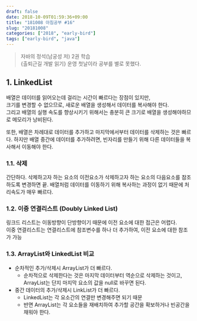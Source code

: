 ```yaml
---
draft: false
date: 2018-10-09T01:59:36+09:00
title: "181008 아침공부 #16"
slug: "20181008"
categories: ["2018", "early-bird"]
tags: ["early-bird", "java"]
---
```


>자바의 정석(남궁성 저) 2권 학습  
>{출퇴근길 개발 읽기} 운영 첫날이라 공부를 별로 못했다.

## 1. LinkedList
배열은 데이터를 읽어오는데 걸리는 시간이 빠르다는 장점이 있지만,  
크기를 변경할 수 없으므로, 새로운 배열을 생성해서 데이터를 복사해야 한다.  
그리고 배열의 실행 속도를 향상시키기 위해서는 충분히 큰 크기로 배열을 생성해야하므로 메모리가 낭비된다.  

또한, 배열은 차례대로 데이터를 추가하고 마지막에서부터 데이터를 삭제하는 것은 빠르다.
하지만 배열 중간에 데이터를 추가하려면, 빈자리를 만들기 위해 다른 데이터들을 복사해서 이동해야 한다.

### 1.1. 삭제
간단하다. 삭제하고자 하는 요소의 이전요소가 삭제하고자 하는 요소의 다음요소를 참조하도록 변경하면 끝.
배열처럼 데이터를 이동하기 위해 복사하는 과정이 없기 때문에 처리속도가 매우 빠르다.

### 1.2. 이중 연결리스트 (Doubly Linked List)
링크드 리스트는 이동방향이 단방향이기 때문에 이전 요소에 대한 접근은 어렵다.  
이중 연결리스트는 연결리스트에 참조변수를 하나 더 추가하여, 이전 요소에 대한 참조가 가능

### 1.3. ArrayList와 LinkedList 비교
- 순차적인 추가/삭제시 ArrayList가 더 빠르다.
  - 순차적으로 삭제한다는 것은 마지막 데이터부터 역순으로 삭제하는 것이고, ArrayList는 단지 마지막 요소의 값을 null로 바꾸면 된다.
- 중간 데이터의 추가/삭제시 LinkList가 더 빠르다.
  - LinkedList는 각 요소간의 연결만 변경해주면 되기 때문
  - 반면 ArrayList는 각 요소들을 재배치하여 추가할 공간을 확보하거나 빈공간을 채워야 한다.
